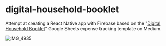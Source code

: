 # digital-household-booklet

Attempt at creating a React Native app with Firebase based on the "[Digital Household Booklet](url)" Google Sheets expense tracking template on Medium.

![IMG_4935](https://github.com/user-attachments/assets/5c09d371-36d1-40bf-9fca-201d992c59d3)


